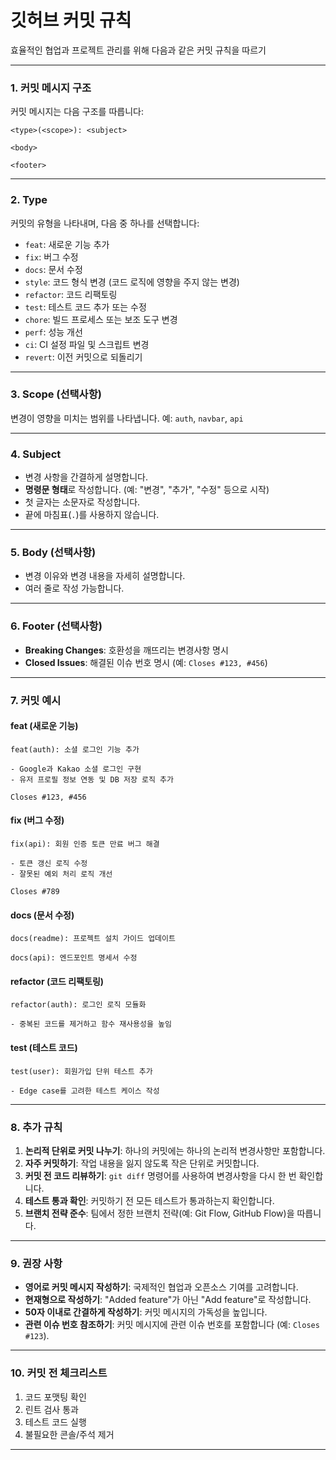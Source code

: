# 깃허브 커밋 규칙

효율적인 협업과 프로젝트 관리를 위해 다음과 같은 커밋 규칙을 따르기

---

### 1. 커밋 메시지 구조

커밋 메시지는 다음 구조를 따릅니다:
```
<type>(<scope>): <subject>

<body>

<footer>
```

---

### 2. Type

커밋의 유형을 나타내며, 다음 중 하나를 선택합니다:
- `feat`: 새로운 기능 추가
- `fix`: 버그 수정
- `docs`: 문서 수정
- `style`: 코드 형식 변경 (코드 로직에 영향을 주지 않는 변경)
- `refactor`: 코드 리팩토링
- `test`: 테스트 코드 추가 또는 수정
- `chore`: 빌드 프로세스 또는 보조 도구 변경
- `perf`: 성능 개선
- `ci`: CI 설정 파일 및 스크립트 변경
- `revert`: 이전 커밋으로 되돌리기

---

### 3. Scope (선택사항)

변경이 영향을 미치는 범위를 나타냅니다. 예: `auth`, `navbar`, `api`

---

### 4. Subject

- 변경 사항을 간결하게 설명합니다.
- **명령문 형태**로 작성합니다. (예: "변경", "추가", "수정" 등으로 시작)
- 첫 글자는 소문자로 작성합니다.
- 끝에 마침표(`.`)를 사용하지 않습니다.

---

### 5. Body (선택사항)

- 변경 이유와 변경 내용을 자세히 설명합니다.
- 여러 줄로 작성 가능합니다.

---

### 6. Footer (선택사항)

- **Breaking Changes**: 호환성을 깨뜨리는 변경사항 명시
- **Closed Issues**: 해결된 이슈 번호 명시 (예: `Closes #123, #456`)

---

### 7. 커밋 예시

#### feat (새로운 기능)
```
feat(auth): 소셜 로그인 기능 추가

- Google과 Kakao 소셜 로그인 구현
- 유저 프로필 정보 연동 및 DB 저장 로직 추가

Closes #123, #456
```

#### fix (버그 수정)
```
fix(api): 회원 인증 토큰 만료 버그 해결

- 토큰 갱신 로직 수정
- 잘못된 예외 처리 로직 개선

Closes #789
```

#### docs (문서 수정)
```
docs(readme): 프로젝트 설치 가이드 업데이트

docs(api): 엔드포인트 명세서 수정
```

#### refactor (코드 리팩토링)
```
refactor(auth): 로그인 로직 모듈화

- 중복된 코드를 제거하고 함수 재사용성을 높임
```

#### test (테스트 코드)
```
test(user): 회원가입 단위 테스트 추가

- Edge case를 고려한 테스트 케이스 작성
```

---

### 8. 추가 규칙

1. **논리적 단위로 커밋 나누기**: 하나의 커밋에는 하나의 논리적 변경사항만 포함합니다.
2. **자주 커밋하기**: 작업 내용을 잃지 않도록 작은 단위로 커밋합니다.
3. **커밋 전 코드 리뷰하기**: `git diff` 명령어를 사용하여 변경사항을 다시 한 번 확인합니다.
4. **테스트 통과 확인**: 커밋하기 전 모든 테스트가 통과하는지 확인합니다.
5. **브랜치 전략 준수**: 팀에서 정한 브랜치 전략(예: Git Flow, GitHub Flow)을 따릅니다.

---

### 9. 권장 사항

- **영어로 커밋 메시지 작성하기**: 국제적인 협업과 오픈소스 기여를 고려합니다.
- **현재형으로 작성하기**: "Added feature"가 아닌 "Add feature"로 작성합니다.
- **50자 이내로 간결하게 작성하기**: 커밋 메시지의 가독성을 높입니다.
- **관련 이슈 번호 참조하기**: 커밋 메시지에 관련 이슈 번호를 포함합니다 (예: `Closes #123`).

---

### 10. 커밋 전 체크리스트

1. 코드 포맷팅 확인
2. 린트 검사 통과
3. 테스트 코드 실행
4. 불필요한 콘솔/주석 제거

---

